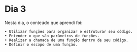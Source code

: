 # Dia 3


Nesta dia, o conteúdo que aprendi foi:


    • Utilizar funções para organizar e estruturar seu código. 
    • Entender o que são parâmetros de funções. 
    • Realizar a chamada de uma função dentro de seu código. 
    • Definir o escopo de uma função. 

